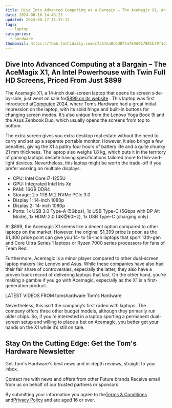 ```yaml
---
title: Dive Into Advanced Computing at a Bargain – The AceMagix X1, An Intel Powerhouse with Twin Full HD Screens, Priced From Just $899
date: 2024-08-16 14:46:23
updated: 2024-08-17 11:37:12
tags:
  - laptop
categories:
  - hardware
thumbnail: https://thmb.techidaily.com/c7a57ea0c6d875a784d917881bf9f1dac3c811b03454856c62819bb5612b0808.jpg
---
```


## Dive Into Advanced Computing at a Bargain – The AceMagix X1, An Intel Powerhouse with Twin Full HD Screens, Priced From Just $899

The Acemagic X1, a 14-inch dual-screen laptop that opens its screen side-by-side, just went on sale for[$899 on its website](https://go.redirectingat.com/?id=92X1584492&xcust=tomshardware%5Fus%5F4134678514502020107&xs=1&url=https%3A%2F%2Facemagic.com%2Fproducts%2Facemagic-360-horizontal-dual-screen-laptop&sref=https%3A%2F%2Fwww.tomshardware.com%2Flaptops%2Fintel-powered-laptop-with-dual-screens-starts-at-899-dollars) . This laptop was first introduced at[Computex](https://tools.techidaily.com) 2024, where Tom’s Hardware had a great initial impression on the laptop, with its solid hinge and built-in buttons for changing screen modes. It’s also unique from the Lenovo Yoga Book 9i and the Asus Zenbook Duo, which usually opens the screens from top to bottom.

 The extra screen gives you extra desktop real estate without the need to carry and set up a separate portable monitor. However, it also brings a few penalties, giving the X1 a paltry four hours of battery life and a quite chunky 21 mm thickness. The laptop also weighs 1.8 kg, which puts it in the territory of gaming laptops despite having specifications tailored more to thin-and-light devices. Nevertheless, this laptop might be worth the trade-off if you prefer working on multiple displays.

* CPU: Intel Core i7-1255U
* GPU: Integrated Intel Iris Xe
* RAM: 16GB DDR4
* Storage: 2 x 1TB M.2 NVMe PCIe 3.0
* Display 1: 14-inch 1080p
* Display 2: 14-inch 1080p
* Ports: 1x USB 3.0 Type-A (5Gbps), 1x USB Type-C (5Gbps with DP Alt Mode), 1x HDMI 2.0 (4K@60Hz), 1x USB Type-C (charging only)

 At $899, the Acemagic X1 seems like a decent option compared to other laptops on the market. However, the original $1,399 price is poor, as the $1,400 price point can give you 14- to 16-inch laptops that sport 13th-gen and Core Ultra Series 1 laptops or Ryzen 7000 series processors for fans of Team Red.

 Furthermore, Acemagic is a minor player compared to other dual-screen laptop makers like Lenovo and Asus. While these companies have also had their fair share of controversies, especially the latter, they also have a proven track record of delivering laptops that last. On the other hand, you’re making a gamble if you go with Acemagic, especially as the X1 is a first-generation product.

 LATEST VIDEOS FROM tomshardware Tom's Hardware

 Nevertheless, this isn’t the company’s first rodeo with laptops. The company offers three other budget models, although they primarily run older chips. So, if you’re interested in a laptop sporting a permanent dual-screen setup and willing to place a bet on Acemagic, you better get your hands on the X1 while it’s still on sale.

## Stay On the Cutting Edge: Get the Tom's Hardware Newsletter

 Get Tom's Hardware's best news and in-depth reviews, straight to your inbox.

 Contact me with news and offers from other Future brands  Receive email from us on behalf of our trusted partners or sponsors

 By submitting your information you agree to the[Terms & Conditions](https://futureplc.com/terms-conditions/) and[Privacy Policy](https://futureplc.com/privacy-policy/) and are aged 16 or over.

<ins class="adsbygoogle"
     style="display:block"
     data-ad-format="autorelaxed"
     data-ad-client="ca-pub-7571918770474297"
     data-ad-slot="1223367746"></ins>



<ins class="adsbygoogle"
     style="display:block"
     data-ad-client="ca-pub-7571918770474297"
     data-ad-slot="8358498916"
     data-ad-format="auto"
     data-full-width-responsive="true"></ins>
